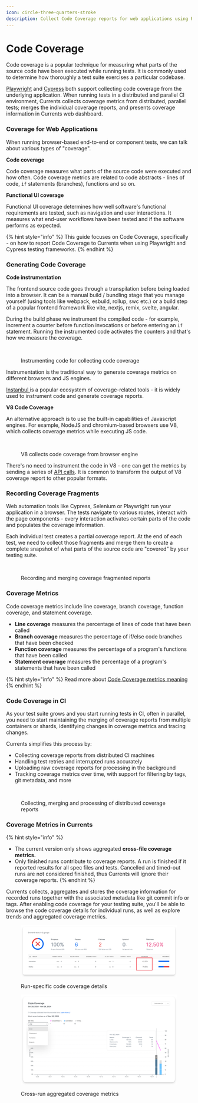 ```yaml
---
icon: circle-three-quarters-stroke
description: Collect Code Coverage reports for web applications using Playwright or Cypress
---
```


# Code Coverage

Code coverage is a popular technique for measuring what parts of the source code have been executed while running tests. It is commonly used to determine how thoroughly a test suite exercises a particular codebase.

[Playwright](https://playwright.dev/docs/api/class-coverage) and [Cypress](https://docs.cypress.io/guides/tooling/code-coverage) both support collecting code coverage from the underlying application. When running tests in a distributed and parallel CI environment, Currents collects coverage metrics from distributed, parallel tests; merges the individual coverage reports, and presents coverage information in Currents web dashboard.

### Coverage for Web Applications

When running browser-based end-to-end or component tests, we can talk about various types of "coverage".

**Code coverage**

Code coverage measures what parts of the source code were executed and how often. Code coverage metrics are related to code abstracts - lines of code, `if` statements (branches), functions and so on.

**Functional UI coverage**

Functional UI coverage determines how well software's functional requirements are tested, such as navigation and user interactions. It measures what end-user workflows have been tested and if the software performs as expected.

{% hint style="info" %}
This guide focuses on Code Coverage, specifically - on how to report Code Coverage to Currents when using Playwright and Cypress testing frameworks.
{% endhint %}

### Generating Code Coverage

**Code instrumentation**

The frontend source code goes through a transpilation before being loaded into a browser. It can be a manual build / bundling stage that you manage yourself (using tools like webpack, esbuild, rollup, swc etc.) or a build step of a popular frontend framework like vite, nextjs, remix, svelte, angular.

During the build phase we instrument the compiled code - for example, increment a counter before function invocations or before entering an `if` statement. Running the instrumented code activates the counters and that's how we measure the coverage.

<figure><img src="../../.gitbook/assets/coverage-instrumentation (1).png" alt=""><figcaption><p>Instrumenting code for collecting code coverage</p></figcaption></figure>

Instrumentation is the traditional way to generate coverage metrics on different browsers and JS engines.

[Instanbul ](https://istanbul.js.org/)is a popular ecosystem of coverage-related tools - it is widely used to instrument code and generate coverage reports.

**V8 Code Coverage**

An alternative approach is to use the built-in capabilities of Javascript engines. For example, NodeJS and chromium-based browsers use V8, which collects coverage metrics while executing JS code.

<figure><img src="../../.gitbook/assets/coverage-v8 (1).png" alt=""><figcaption><p>V8 collects code coverage from browser engine</p></figcaption></figure>

There's no need to instrument the code in V8 - one can get the metrics by sending a series of [API calls](https://chromedevtools.github.io/devtools-protocol/tot/Profiler/#method-startPreciseCoverage). It is common to transform the output of V8 coverage report to other popular formats.

### Recording Coverage Fragments

Web automation tools like Cypress, Selenium or Playwright run your application in a browser. The tests navigate to various routes, interact with the page components - every interaction activates certain parts of the code and populates the coverage information.

Each individual test creates a partial coverage report. At the end of each test, we need to collect those fragments and merge them to create a complete snapshot of what parts of the source code are "covered" by your testing suite.

<figure><img src="../../.gitbook/assets/coverage-recording (6).png" alt=""><figcaption><p>Recording and merging coverage fragmented reports </p></figcaption></figure>

### Coverage Metrics

Code coverage metrics include line coverage, branch coverage, function coverage, and statement coverage.

* **Line coverage** measures the percentage of lines of code that have been called
* **Branch coverage** measures the percentage of if/else code branches that have been checked
* **Function coverage** measures the percentage of a program's functions that have been called
* **Statement coverage** measures the percentage of a program's statements that have been called

{% hint style="info" %}
Read more about [Code Coverage metrics meaning](https://en.wikipedia.org/wiki/Code_coverage)
{% endhint %}

### Code Coverage in CI

As your test suite grows and you start running tests in CI, often in parallel, you need to start maintaining the merging of coverage reports from multiple containers or shards, identifying changes in coverage metrics and tracing changes.

Currents simplifies this process by:

* Collecting coverage reports from distributed CI machines
* Handling test retries and interrupted runs accurately
* Uploading raw coverage reports for processing in the background
* Tracking coverage metrics over time, with support for filtering by tags, git metadata, and more

<figure><img src="../../.gitbook/assets/coverage-ci (1).png" alt=""><figcaption><p>Collecting, merging and processing of distributed coverage reports</p></figcaption></figure>

### Coverage Metrics in Currents

{% hint style="info" %}
* The current version only shows aggregated **cross-file coverage metrics.**
* Only finished runs contribute to coverage reports. A run is finished if it reported results for all spec files and tests. Cancelled and timed-out runs are not considered finished, thus Currents will ignore their coverage reports.
{% endhint %}

Currents collects, aggregates and stores the coverage information for recorded runs together with the associated metadata like git commit info or tags. After enabling code coverage for your testing suite, you'll be able to browse the code coverage details for individual runs, as well as explore trends and aggregated coverage metrics.

<figure><img src="../../.gitbook/assets/currents-2024-11-26-17.13.56@2x.png" alt=""><figcaption><p>Run-specific code coverage details</p></figcaption></figure>

<figure><img src="../../.gitbook/assets/currents-2024-11-26-16.19.43@2x.png" alt=""><figcaption><p>Cross-run aggregated coverage metrics</p></figcaption></figure>
